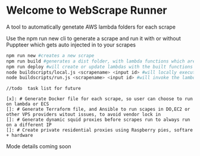 # Welcome to WebScrape Runner

A tool to automatically genetate AWS lambda folders for each scrape

Use the npm run new cli to generate a scrape and run it with or without Puppteer which gets auto injected in to your scrapes

```bash
npm run new #creates a new scrape
npm run build #generates a dist folder, with lambda functions which are ready to be deployed to aws
npm run deploy #will create or update lambdas with the built functions to aws
node buildscripts/local.js <scrapename> <input id> #will locally execute the scrape for local testing
node buildscripts/run.js <scrapename> <input id> #will invoke the lambda function where the specified scrape is
```
    
    //todo  task list for future

    [x]: # Generate Docker file for each scrape, so user can choose to run on lambda or ECS
    []: # Generate Terraform file, and Ansible to run scapes in DO,EC2 or other VPS providers witout issues, to avoid vendor lock in
    []: # Generate dynamic squid proxies before scrapes run to always run on a different IP
    []: # Create private residential proxies using Raspberry pies, softare + hardware 
    

Mode details coming soon